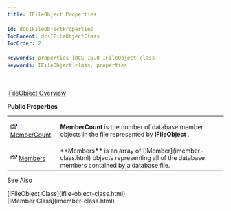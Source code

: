 ```yaml
---
title: IFileObject Properties

Id: dcsIFileObjectProperties
TocParent: dcsIFileObjectClass
TocOrder: 2

keywords: properties [DCS 16.0 IFileObject class
keywords: IFileObject class, properties

---
```


[IFileObject Overview](ifile-object-class.html) 

<span style="FONT-WEIGHT: bold">Public Properties</span> 
<table class="dtTABLE" id="table4" x-use-null-cells="x-use-null-cells" style="border-spacing: 0px" cellspacing="0">
          <colgroup span="1">
            <col span="1" style="WIDTH: 15%" />
            <col span="1" style="WIDTH: 70%" />
          </colgroup>
          <tr>
            <td colspan="1" rowspan="1">

<img height="16" alt="public property" src="images/property.bmp" width="16" border="0" /> [MemberCount](ifile-object-class-member-count-property.html)
</td>
            <td colspan="1" rowspan="1">

**MemberCount** is the number of database member objects in the file represented by **IFileObject** .
</td>
          </tr>
          <tr>
            <td colspan="1" rowspan="1">

<img height="16" alt="public property" src="images/property.bmp" width="16" border="0" /> [Members](ifile-object-class-members-property.html)
</td>
            <td colspan="1" rowspan="1">
 **Members** is an array of [IMember](imember-class.html)
							objects representing all of the database members contained by a database file.</td>
          </tr>
</table>

See Also

<dl />
      [IFileObject Class](ifile-object-class.html)
      <br />
      [IMember Class](imember-class.html)

